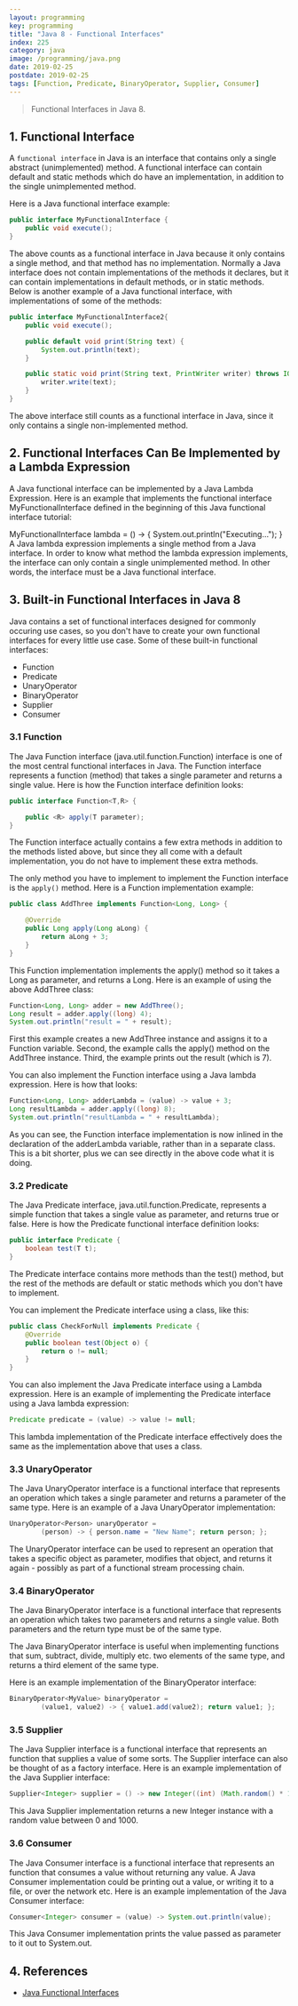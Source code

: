 ```yaml
---
layout: programming
key: programming
title: "Java 8 - Functional Interfaces"
index: 225
category: java
image: /programming/java.png
date: 2019-02-25
postdate: 2019-02-25
tags: [Function, Predicate, BinaryOperator, Supplier, Consumer]
---
```


> Functional Interfaces in Java 8.

## 1. Functional Interface
A `functional interface` in Java is an interface that contains only a single abstract (unimplemented) method. A functional interface can contain default and static methods which do have an implementation, in addition to the single unimplemented method.

Here is a Java functional interface example:
```java
public interface MyFunctionalInterface {
    public void execute();
}
```
The above counts as a functional interface in Java because it only contains a single method, and that method has no implementation. Normally a Java interface does not contain implementations of the methods it declares, but it can contain implementations in default methods, or in static methods. Below is another example of a Java functional interface, with implementations of some of the methods:
```java
public interface MyFunctionalInterface2{
    public void execute();

    public default void print(String text) {
        System.out.println(text);
    }

    public static void print(String text, PrintWriter writer) throws IOException {
        writer.write(text);
    }
}
```
The above interface still counts as a functional interface in Java, since it only contains a single non-implemented method.

## 2. Functional Interfaces Can Be Implemented by a Lambda Expression
A Java functional interface can be implemented by a Java Lambda Expression. Here is an example that implements the functional interface MyFunctionalInterface defined in the beginning of this Java functional interface tutorial:

MyFunctionalInterface lambda = () -> {
    System.out.println("Executing...");
}
A Java lambda expression implements a single method from a Java interface. In order to know what method the lambda expression implements, the interface can only contain a single unimplemented method. In other words, the interface must be a Java functional interface.

## 3. Built-in Functional Interfaces in Java 8
Java contains a set of functional interfaces designed for commonly occuring use cases, so you don't have to create your own functional interfaces for every little use case. Some of these built-in functional interfaces:
* Function
* Predicate
* UnaryOperator
* BinaryOperator
* Supplier
* Consumer

### 3.1 Function
The Java Function interface (java.util.function.Function) interface is one of the most central functional interfaces in Java. The Function interface represents a function (method) that takes a single parameter and returns a single value. Here is how the Function interface definition looks:
```java
public interface Function<T,R> {

    public <R> apply(T parameter);
}
```
The Function interface actually contains a few extra methods in addition to the methods listed above, but since they all come with a default implementation, you do not have to implement these extra methods.

The only method you have to implement to implement the Function interface is the `apply()` method. Here is a Function implementation example:
```java
public class AddThree implements Function<Long, Long> {

    @Override
    public Long apply(Long aLong) {
        return aLong + 3;
    }
}
```
This Function implementation implements the apply() method so it takes a Long as parameter, and returns a Long. Here is an example of using the above AddThree class:
```java
Function<Long, Long> adder = new AddThree();
Long result = adder.apply((long) 4);
System.out.println("result = " + result);
```
First this example creates a new AddThree instance and assigns it to a Function variable. Second, the example calls the apply() method on the AddThree instance. Third, the example prints out the result (which is 7).

You can also implement the Function interface using a Java lambda expression. Here is how that looks:
```java
Function<Long, Long> adderLambda = (value) -> value + 3;
Long resultLambda = adder.apply((long) 8);
System.out.println("resultLambda = " + resultLambda);
```
As you can see, the Function interface implementation is now inlined in the declaration of the adderLambda variable, rather than in a separate class. This is a bit shorter, plus we can see directly in the above code what it is doing.
### 3.2 Predicate
The Java Predicate interface, java.util.function.Predicate, represents a simple function that takes a single value as parameter, and returns true or false. Here is how the Predicate functional interface definition looks:
```java
public interface Predicate {
    boolean test(T t);
}
```
The Predicate interface contains more methods than the test() method, but the rest of the methods are default or static methods which you don't have to implement.

You can implement the Predicate interface using a class, like this:
```java
public class CheckForNull implements Predicate {
    @Override
    public boolean test(Object o) {
        return o != null;
    }
}
```
You can also implement the Java Predicate interface using a Lambda expression. Here is an example of implementing the Predicate interface using a Java lambda expression:
```java
Predicate predicate = (value) -> value != null;
```
This lambda implementation of the Predicate interface effectively does the same as the implementation above that uses a class.
### 3.3 UnaryOperator
The Java UnaryOperator interface is a functional interface that represents an operation which takes a single parameter and returns a parameter of the same type. Here is an example of a Java UnaryOperator implementation:
```java
UnaryOperator<Person> unaryOperator =
        (person) -> { person.name = "New Name"; return person; };
```
The UnaryOperator interface can be used to represent an operation that takes a specific object as parameter, modifies that object, and returns it again - possibly as part of a functional stream processing chain.
### 3.4 BinaryOperator
The Java BinaryOperator interface is a functional interface that represents an operation which takes two parameters and returns a single value. Both parameters and the return type must be of the same type.

The Java BinaryOperator interface is useful when implementing functions that sum, subtract, divide, multiply etc. two elements of the same type, and returns a third element of the same type.

Here is an example implementation of the BinaryOperator interface:
```java
BinaryOperator<MyValue> binaryOperator =
        (value1, value2) -> { value1.add(value2); return value1; };
```
### 3.5 Supplier
The Java Supplier interface is a functional interface that represents an function that supplies a value of some sorts. The Supplier interface can also be thought of as a factory interface. Here is an example implementation of the Java Supplier interface:
```java
Supplier<Integer> supplier = () -> new Integer((int) (Math.random() * 1000D));
```
This Java Supplier implementation returns a new Integer instance with a random value between 0 and 1000.
### 3.6 Consumer
The Java Consumer interface is a functional interface that represents an function that consumes a value without returning any value. A Java Consumer implementation could be printing out a value, or writing it to a file, or over the network etc. Here is an example implementation of the Java Consumer interface:
```java
Consumer<Integer> consumer = (value) -> System.out.println(value);
```
This Java Consumer implementation prints the value passed as parameter to it out to System.out.

## 4. References
* [Java Functional Interfaces](http://tutorials.jenkov.com/java-functional-programming/functional-interfaces.html)
